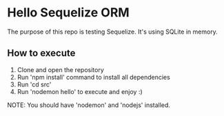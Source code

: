 # Hello Sequelize ORM
The purpose of this repo is testing Sequelize. It's using SQLite in memory.


## How to execute
1. Clone and open the repository
2. Run 'npm install' command to install all dependencies
3. Run 'cd src'
4. Run 'nodemon hello' to execute and enjoy :)

NOTE: You should have 'nodemon' and 'nodejs' installed.